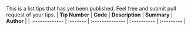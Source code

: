 This is a list tips that has yet been published. Feel free and submit pull
request of your tips.
| **Tip Number** | **Code** | **Description** | **Summary** | **Author** |
| :------------- | :------- | :-------------- | :---------- | :--------- |
